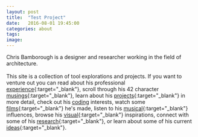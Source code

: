 ```yaml
---
layout: post
title:  "Test Project"
date:   2016-08-01 19:45:00
categories: about
tags:
image:
---
```

Chris Bamborough is a designer and researcher working in the field of architecture.
<br/>
<br/>
This site is a collection of tool explorations and projects. If you want to venture out you can read about his professional [experience](http://www.linkedin.com/in/chrisbamborough){:target="_blank"}, scroll through his 42 character [musings](http://www.twitter.com/chrisbamborough){:target="_blank"}, learn about his [projects](http://www.behance.net/chrisbamborough){:target="_blank"} in more detail, check out his [coding](http://www.github.com/chrisbamborough) interests, watch some [films](http://www.vimeo.com/chrisbamborough){:target="_blank"} he's made, listen to his [musical](http://www.soundcloud.com/smoothspace){:target="_blank"} influences, browse his [visual](http://www.pinterest.com/chrisbamborough){:target="_blank"} inspirations, connect with some of his [research](https://uts.academia.edu/ChrisBamborough){:target="_blank"}, or learn about some of his current [ideas](https://www.are.na/chris-bamborough/channels){:target="_blank"}.    

  [f7d5e3a0]: http://www.behance.net/chrisbamborough "Behance Portfolio"
  [aa0f53f0]: http://www.twitter.com/chrisbamborough "Twitter"
  [639dfd01]: http://www.linkedin.com/in/chrisbamborough "LinkedIn"
  [c4fa3c6c]: http://www.github.com/chrisbamborough "Github"
  [af66690b]: http://www.vimeo.com/chrisbamborough "Vimeo"
  [99899410]: http://www.soundcloud.com/smoothspace "Soundcloud"
  [64042ccd]: http://www.pinterest.com/chrisbamborough "Pinterest"
  [f580b998]: https://uts.academia.edu/ChrisBamborough "Academia.edu"
  [0a809fe0]: https://www.are.na/chris-bamborough/channels "Are.na"
